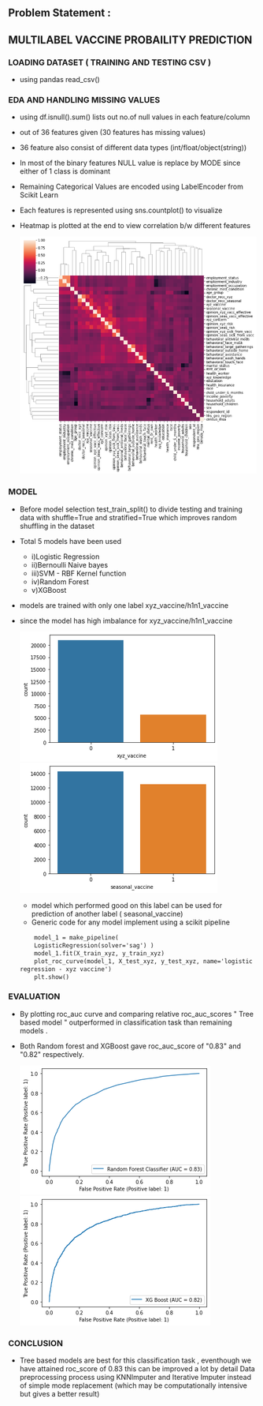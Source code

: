 <h2> Problem Statement :</h2>

<h2> MULTILABEL VACCINE PROBAILITY PREDICTION </h2>

<h3> LOADING DATASET ( TRAINING AND TESTING CSV ) </h3>

 - using pandas read_csv()

  <h3> EDA AND HANDLING MISSING VALUES </h3>

   - using df.isnull().sum() lists out no.of null values in each feature/column
   - out of 36 features given (30 features has missing values)
   - 36 feature also consist of different data types (int/float/object(string))
   - In most  of the binary features NULL value is replace by MODE since either of 1 class is dominant
  - Remaining Categorical Values are encoded using LabelEncoder from Scikit Learn
  - Each features is represented using sns.countplot() to visualize
  - Heatmap is plotted at the end to view correlation b/w different features
    
     ![heatmap](readme_img/heatmap.png)

  <h3>  MODEL </h3> 
     
   -  Before model selection test_train_split() to divide testing and training data with shuffle=True and stratified=True which improves random shuffling in the dataset
   - Total 5 models have been used

        - i)Logistic Regression
        - ii)Bernoulli Naive bayes
        - iii)SVM - RBF Kernel function
        - iv)Random Forest
        - v)XGBoost

- models are trained with only one label xyz_vaccine/h1n1_vaccine
- since the model has high imbalance  for xyz_vaccine/h1n1_vaccine
       
     ![xyz_vaccine](readme_img/xyz_vaccine.png)      ![seasonal_vaccine](readme_img/seasonal_vaccine.png)
     
     - model which performed good on this label can be used for prediction of another label ( seasonal_vaccine)
    - Generic code for any model implement using a scikit pipeline

    ```
        model_1 = make_pipeline(
        LogisticRegression(solver='sag') )
        model_1.fit(X_train_xyz, y_train_xyz)
        plot_roc_curve(model_1, X_test_xyz, y_test_xyz, name='logistic regression - xyz vaccine')
        plt.show()
    ```
<h3> EVALUATION </h3>


- By plotting roc_auc curve and comparing relative roc_auc_scores " Tree based model " outperformed in classification task than remaining models .
- Both Random forest and XGBoost gave roc_auc_score of "0.83" and "0.82" respectively.
  
   ![Random Forest](readme_img/random_forest.png)      ![XG Boost](readme_img/xg_boost.png)
      
<h3> CONCLUSION </h3>

- Tree based models are best for this classification task , eventhough we have attained roc_score of 0.83 this can be improved a lot by detail Data preprocessing process using KNNImputer and Iterative Imputer instead of simple mode replacement (which may be computationally intensive but gives a better result)
